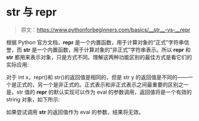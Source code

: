 # __str__ 与 __repr__

> 原文：<https://www.pythonforbeginners.com/basics/__str__-vs-__repr>

根据 Python 官方文档，__repr__ 是一个内置函数，用于计算对象的“正式”字符串信誉，而 __str__ 是一个内置函数，用于计算对象的“非正式”字符串表示。所以 __repr__ 和 __str__ 都用来表示对象，只是方式不同。理解这两种功能区别的最佳方式是看它们的实际应用:

对于 int x，repr()和 str()的返回值是相同的，但是 str y 的返回值是不同的——一个是正式的，另一个是非正式的。正式表示和非正式表示之间最重要的区别之一是，str 值的 __repr__ 的默认实现可以作为 eval 的参数调用，返回值将是一个有效的 string 对象，如下所示:

如果尝试调用 __str__ 的返回值作为 eval 的参数，结果将无效。